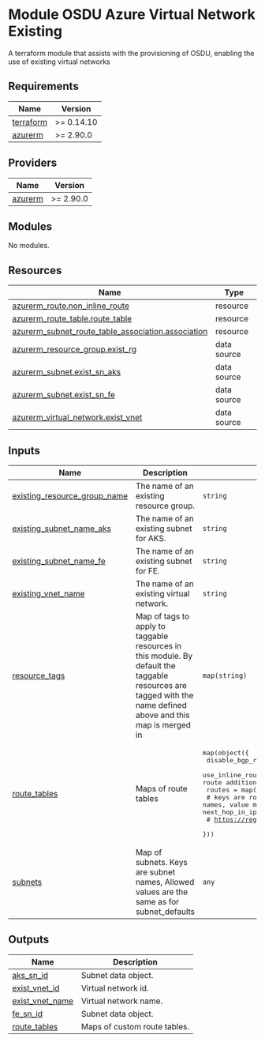 # Module OSDU Azure Virtual Network Existing

A terraform module that assists with the provisioning of OSDU, enabling the use of existing virtual networks

<!-- BEGIN_TF_DOCS -->
## Requirements

| Name | Version |
|------|---------|
| <a name="requirement_terraform"></a> [terraform](#requirement\_terraform) | >= 0.14.10 |
| <a name="requirement_azurerm"></a> [azurerm](#requirement\_azurerm) | >= 2.90.0 |

## Providers

| Name | Version |
|------|---------|
| <a name="provider_azurerm"></a> [azurerm](#provider\_azurerm) | >= 2.90.0 |

## Modules

No modules.

## Resources

| Name | Type |
|------|------|
| [azurerm_route.non_inline_route](https://registry.terraform.io/providers/hashicorp/azurerm/latest/docs/resources/route) | resource |
| [azurerm_route_table.route_table](https://registry.terraform.io/providers/hashicorp/azurerm/latest/docs/resources/route_table) | resource |
| [azurerm_subnet_route_table_association.association](https://registry.terraform.io/providers/hashicorp/azurerm/latest/docs/resources/subnet_route_table_association) | resource |
| [azurerm_resource_group.exist_rg](https://registry.terraform.io/providers/hashicorp/azurerm/latest/docs/data-sources/resource_group) | data source |
| [azurerm_subnet.exist_sn_aks](https://registry.terraform.io/providers/hashicorp/azurerm/latest/docs/data-sources/subnet) | data source |
| [azurerm_subnet.exist_sn_fe](https://registry.terraform.io/providers/hashicorp/azurerm/latest/docs/data-sources/subnet) | data source |
| [azurerm_virtual_network.exist_vnet](https://registry.terraform.io/providers/hashicorp/azurerm/latest/docs/data-sources/virtual_network) | data source |

## Inputs

| Name | Description | Type | Default | Required |
|------|-------------|------|---------|:--------:|
| <a name="input_existing_resource_group_name"></a> [existing\_resource\_group\_name](#input\_existing\_resource\_group\_name) | The name of an existing resource group. | `string` | n/a | yes |
| <a name="input_existing_subnet_name_aks"></a> [existing\_subnet\_name\_aks](#input\_existing\_subnet\_name\_aks) | The name of an existing subnet for AKS. | `string` | n/a | yes |
| <a name="input_existing_subnet_name_fe"></a> [existing\_subnet\_name\_fe](#input\_existing\_subnet\_name\_fe) | The name of an existing subnet for FE. | `string` | n/a | yes |
| <a name="input_existing_vnet_name"></a> [existing\_vnet\_name](#input\_existing\_vnet\_name) | The name of an existing virtual network. | `string` | n/a | yes |
| <a name="input_resource_tags"></a> [resource\_tags](#input\_resource\_tags) | Map of tags to apply to taggable resources in this module. By default the taggable resources are tagged with the name defined above and this map is merged in | `map(string)` | `{}` | no |
| <a name="input_route_tables"></a> [route\_tables](#input\_route\_tables) | Maps of route tables | <pre>map(object({<br>    disable_bgp_route_propagation = bool<br>    use_inline_routes             = bool # Setting to true will revert any external route additions.<br>    routes                        = map(map(string))<br>    # keys are route names, value map is route properties (address_prefix, next_hop_type, next_hop_in_ip_address)<br>    # https://registry.terraform.io/providers/hashicorp/azurerm/latest/docs/resources/route_table#route<br>  }))</pre> | `{}` | no |
| <a name="input_subnets"></a> [subnets](#input\_subnets) | Map of subnets. Keys are subnet names, Allowed values are the same as for subnet\_defaults | `any` | `{}` | no |

## Outputs

| Name | Description |
|------|-------------|
| <a name="output_aks_sn_id"></a> [aks\_sn\_id](#output\_aks\_sn\_id) | Subnet data object. |
| <a name="output_exist_vnet_id"></a> [exist\_vnet\_id](#output\_exist\_vnet\_id) | Virtual network id. |
| <a name="output_exist_vnet_name"></a> [exist\_vnet\_name](#output\_exist\_vnet\_name) | Virtual network name. |
| <a name="output_fe_sn_id"></a> [fe\_sn\_id](#output\_fe\_sn\_id) | Subnet data object. |
| <a name="output_route_tables"></a> [route\_tables](#output\_route\_tables) | Maps of custom route tables. |
<!-- END_TF_DOCS -->